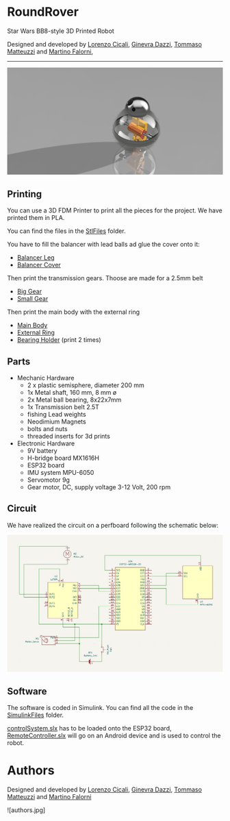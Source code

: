 # RoundRover
Star Wars BB8-style 3D Printed Robot

Designed and developed by [Lorenzo Cicali](https://www.github.com/Lorentz99), [Ginevra Dazzi](https://www.github.com/Gine99), [Tommaso Matteuzzi](https://www.github.com/tommasomatt) and [Martino Falorni](https://www.github.com/EmmeEffe),

---
![rendering](rendering.png)

## Printing
You can use a 3D FDM Printer to print all the pieces for the project. 
We have printed them in PLA.

You can find the files in the [StlFiles](StlFiles/) folder.

You have to fill the balancer with lead balls ad glue the cover onto it:
- [Balancer Leg](StlFiles/balancer_leg.stl)
- [Balancer Cover](StlFiles/balancer_cover.stl)

Then print the transmission gears. Thoose are made for a 2.5mm belt
- [Big Gear](StlFiles/bigGear.stl)
- [Small Gear](StlFiles/smallGear.stl)

Then print the main body with the external ring
- [Main Body](StlFiles/body.stl)
- [External Ring](StlFiles/ring.stl)
- [Bearing Holder](StlFiles/bearingHolder.stl) (print 2 times)

## Parts
- Mechanic Hardware
  - 2 x plastic semisphere, diameter 200 mm
  - 1x Metal shaft, 160 mm, 8 mm ø
  - 2x Metal ball bearing, 8x22x7mm
  - 1x Transmission belt 2.5T
  - fishing Lead weights
  - Neodimium Magnets
  - bolts and nuts
  - threaded inserts for 3d prints
- Electronic Hardware
  - 9V battery
  - H-bridge board MX1616H
  - ESP32 board
  - IMU system MPU-6050
  - Servomotor 9g
  - Gear motor, DC, supply voltage 3-12 Volt, 200 rpm

## Circuit
We have realized the circuit on a perfboard following the schematic below:

![schematics](misc/schematics.jpg)

## Software 
The software is coded in Simulink. You can find all the code in the [SimulinkFiles](SimulinkFiles) folder.

[controlSystem.slx](SimulinkFiles/controlSystem.slx) has to be loaded onto the ESP32 board, [RemoteController.slx](SimulinkFiles/RemoteController.slx) will go on an Android device and is used to control the robot.

# Authors
Designed and developed by [Lorenzo Cicali](https://www.github.com/Lorentz99), [Ginevra Dazzi](https://www.github.com/Gine99), [Tommaso Matteuzzi](https://www.github.com/tommasomatt) and [Martino Falorni](https://www.github.com/EmmeEffe)

![authors.jpg]
